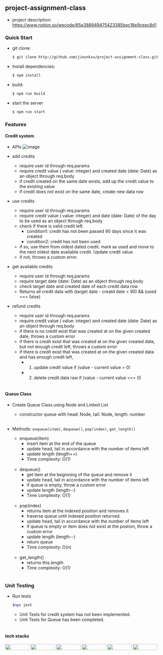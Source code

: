 ## project-assignment-class
- project description: https://www.notion.so/wecode/65e388949475423385bec18e9ceec8d1
### Quick Start
- git clone:
  ```bash
  $ git clone http://github.com/jieunkxx/project-assignment-class.git
  ```
- Install dependencies:
  ```bash
  $ npm install
  ```
- build:
  ```bash
  $ npm run build
  ```
- start the server
  ```bash
  $ npm run start
  ```
### Features
#### Credit system
- APIs
  ![image](https://user-images.githubusercontent.com/67996710/184845218-939e2f92-9646-4d5f-a4ad-25f33d38d7cb.png)

- add credits
  - require user id through req.params
  - require credit value ( value: integer) and created date (date: Date) as an object through req.body
  - if credit created on the same date exists, add up the credit value to the existing value
  - if credit does not exist on the same date, create new data row

- use credits
  - require user id through req.params
  - require credit value ( value: integer) and date (date: Date) of the day to be used as an object through req.body 
  - check if there is valid credit left. 
    - condition1: credit has not been passed 90 days since it was created
    - condition2: credit has not been used
  - if so, use them from oldest dated credit. mark as used and move to the next oldest date available credit. Update credit value.
  - if not, throws a custom error.  

- get available credits
  - require user id through req.params
  - require target date (date: Date) as an object through req.body
  - check target date and created date of each credit data row
  - Returns all credit data with (target date - creatd date < 90) && (used === false)  
 
- refund credits
  - require user id through req.params
  - require credit value ( value: integer) and created date (date: Date) as an object through req.body
  - if there is no credit exist that was created at on the given created date, throws a custom error
  - if there is credit exist that was created at on the given created date, but not enough credit left, throws a custom error
  - if there is credit exist that was created at on the given created data and has enough credit left,
    - 1. update credit value if (value - current value > 0)
    - 2. delete credit data raw if (value - current value === 0)    
    <br />
#### Queue Class
- Create Queue Class using Node and Linked List
  - constructor queue with head: Node<T>, tail: Node<T>, length: number
   <br />
- Methods: `enqueue(item)`, `dequeue()`, `pop(index)`, `get_length()`

  - enqueue(item)
    - insert item at the end of the queue
    - update head, tail in accordance with the number of items left
    - update length (length++)
    - Time complexity: O(1)
     <br />
  - dequeue()
    - get item at the beginning of the queue and remove it
    - update head, tail in accordance with the number of items left
    - if queue is empty, throw a custom error
    - update length (length--)
    - Time complexity: O(1)
     <br />
  - pop(index)
    - returns item at the indexed position and removes it
    - traverse queue until indexed position returned. 
    - update head, tail in accordance with the number of items left
    - if queue is empty or item does not exist at the postion, throw a custom error
    - update length (length--)
    - return queue
    - Time complexity: O(n)
     <br />
  - get_length()
    - returns this.length
    - Time complexity: O(1)
     <br />
### Unit Testing
- Run tests
  ```bash
  $npx jest
  ```
  - Unit Tests for credit system has not been implemented.
  - Unit Tests for Queue has been completed.
   <br />
#### tech stacks
<img width="80" height="20" src="https://img.shields.io/badge/TypeScript-007ACC?style=for-the-badge&logo=typescript&logoColor=white" /> <img width="80"  height="20" src="https://img.shields.io/badge/Node.js-339933?style=for-the-badge&logo=nodedotjs&logoColor=white" /> <img width="80"  height="20" src="https://img.shields.io/badge/Express.js-000000?style=for-the-badge&logo=express&logoColor=white" /> <img width="80" height="20" src="https://img.shields.io/badge/MySQL-005C84?style=for-the-badge&logo=mysql&logoColor=white" /> <img width="80" height="20" src="https://img.shields.io/badge/Jest-C21325?style=for-the-badge&logo=jest&logoColor=white" /> <img width="80" height="20" src="https://img.shields.io/badge/Swagger-85EA2D?style=for-the-badge&logo=Swagger&logoColor=white<img src=" />
